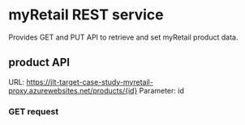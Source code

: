 # myRetail REST service
Provides GET and PUT API to retrieve and set myRetail product data.
## product API
URL: https://jlt-target-case-study-myretail-proxy.azurewebsites.net/products/{id}
Parameter: id 
### GET request
